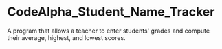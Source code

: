 # CodeAlpha_Student_Name_Tracker
A program that allows a teacher to enter students' grades and compute their average, highest, and lowest scores.

